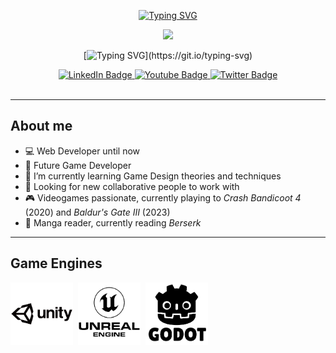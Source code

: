<div id="header" align="center">
  
  [![Typing SVG](https://readme-typing-svg.demolab.com?font=Nunito&weight=900&size=26&duration=3000&pause=1000&color=F0DD04&center=true&multiline=true&repeat=false&width=500&height=70&lines=Welcome+to+my+GitHub+profile!;I'm+Mattia%2C+a+Game+Designer)](https://git.io/typing-svg)
  
  <img src="https://media.giphy.com/media/iB52YKeaAFXnGkqLO0/giphy.gif" width="100"/>

  [![Typing SVG](https://readme-typing-svg.demolab.com?font=Delicious+Handrawn&size=18&pause=3000&color=F027BD&center=true&vCenter=true&multiline=true&width=500&lines="+Failure+doesn%E2%80%99t+mean+the+game+is+over%2C+it+means+try+again+with+experience+")](https://git.io/typing-svg)
  
  <div id="badges">
    <a href="https://www.linkedin.com/in/mattia-solimeno/">
      <img src="https://img.shields.io/badge/LinkedIn-blue?style=for-the-badge&logo=linkedin&logoColor=white" alt="LinkedIn Badge"/>
    </a>
    <a href="https://www.youtube.com/channel/UCot9iWSPzkfJPJTbpdf9vDA">
      <img src="https://img.shields.io/badge/YouTube-red?style=for-the-badge&logo=youtube&logoColor=white" alt="Youtube Badge"/>
    </a>
    <a href="https://twitter.com/MattiaSolimeno">
      <img src="https://img.shields.io/badge/Twitter-blue?style=for-the-badge&logo=twitter&logoColor=white" alt="Twitter Badge"/>
    </a>
  </div>
  
  <img src="https://komarev.com/ghpvc/?username=mattsoli&style=flat-square&color=blue" alt=""/>
  
</div>

---

## About me
* :computer: Web Developer until now
* :game_die: Future Game Developer
* 🌱 I’m currently learning Game Design theories and techniques
* :dancers: Looking for new collaborative people to work with
* :video_game: Videogames passionate, currently playing to *Crash Bandicoot 4* (2020) and *Baldur's Gate III* (2023)
* :book: Manga reader, currently reading *Berserk*

---

## Game Engines
<div>
  <img src="https://github.com/mattsoli/mattsoli/blob/main/unity-logo.png" title="Unity" alt="Unity" width="100" height="100"/>&nbsp;
  <img src="https://github.com/mattsoli/mattsoli/blob/main/unreal-logo.png" title="Unreal Engine" alt="Unreal Engine" width="100" height="100"/>&nbsp;
  <img src="https://github.com/mattsoli/mattsoli/blob/main/godot-logo.png" title="Godot" alt="Godot" width="100" height="100"/>&nbsp;
</div>

